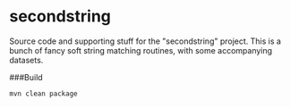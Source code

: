 secondstring
============

Source code and supporting stuff for the "secondstring" project. This
is a bunch of fancy soft string matching routines, with some
accompanying datasets.

###Build

```shell
mvn clean package
```
